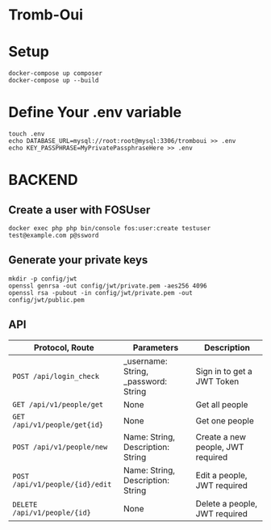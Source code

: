 # Tromb-Oui

# Setup

```
docker-compose up composer
docker-compose up --build
```

# Define Your .env variable
```
touch .env
echo DATABASE_URL=mysql://root:root@mysql:3306/tromboui >> .env
echo KEY_PASSPHRASE=MyPrivatePassphraseHere >> .env
```
# BACKEND

## Create a user with FOSUser
```
docker exec php php bin/console fos:user:create testuser test@example.com p@ssword
```

## Generate your private keys
```
mkdir -p config/jwt
openssl genrsa -out config/jwt/private.pem -aes256 4096
openssl rsa -pubout -in config/jwt/private.pem -out config/jwt/public.pem
```


## API
|Protocol, Route                |Parameters                          |Description                         |
|----------------|-------------------------------|-----------------------------|
|`POST /api/login_check`|   _username: String, _password: String         |Sign in to get a JWT Token            |
|`GET /api/v1/people/get`|   None         |Get all people            |
|`GET /api/v1/people/get{id}`          |None|Get one people |
|`POST /api/v1/people/new`          |Name: String, Description: String            |Create a new people, JWT required            |
|`POST /api/v1/people/{id}/edit`          |Name: String, Description: String  |Edit a people, JWT required|
|`DELETE /api/v1/people/{id}`          |None|Delete a people, JWT required|
